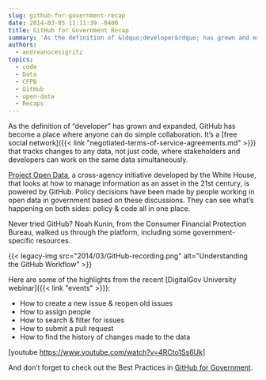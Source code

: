 ```yaml
---
slug: github-for-government-recap
date: 2014-03-05 11:11:39 -0400
title: GitHub for Government Recap
summary: 'As the definition of &ldquo;developer&rdquo; has grown and expanded, GitHub has become a place where anyone can do simple collaboration. It’s a free social network that tracks changes to any data, not just code, where stakeholders and developers can work on the same data simultaneously. Project Open Data, a cross-agency initiative developed by the White House,'
authors:
  - andreanocesigritz
topics:
  - code
  - Data
  - CFPB
  - GitHub
  - open-data
  - Recaps
---
```


As the definition of “developer” has grown and expanded, GitHub has become a place where anyone can do simple collaboration. It’s a [free social network]({{< link "negotiated-terms-of-service-agreements.md" >}}) that tracks changes to any data, not just code, where stakeholders and developers can work on the same data simultaneously.

[Project Open Data](http://project-open-data.github.io/), a cross-agency initiative developed by the White House, that looks at how to manage information as an asset in the 21st century, is powered by GitHub. Policy decisions have been made by people working in open data in government based on these discussions. They can see what’s happening on both sides: policy & code all in one place.

Never tried GitHub? Noah Kunin, from the Consumer Financial Protection Bureau, walked us through the platform, including some government-specific resources.

{{< legacy-img src="2014/03/GitHub-recording.png" alt="Understanding the GitHub Workflow" >}}

Here are some of the highlights from the recent [DigitalGov University webinar]({{< link "events" >}}):

  * How to create a new issue & reopen old issues
  * How to assign people
  * How to search & filter for issues
  * How to submit a pull request
  * How to find the history of changes made to the data

[youtube https://www.youtube.com/watch?v=4RCto1Ss6Uk]

And don’t forget to check out the Best Practices in [GitHub for Government](https://github.com/government/welcome).